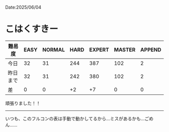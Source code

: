 Date:2025/06/04
# こはくすきー

|難易度| EASY | NORMAL | HARD | EXPERT | MASTER | APPEND |
| ---- | ---- | ---- | ---- | ---- | ---- | ---- |
|今日| 32 | 31 | 244 | 387 | 102 | 2 |
|昨日まで| 32 | 31 | 242 | 380 | 102 | 2 |
|差| 0 | 0 | +2 | +7 | 0 | 0 |

頑張りました！！

---

いつも、このフルコンの表は手動で動かしてるから…ミスがあるかも…ごめん……
